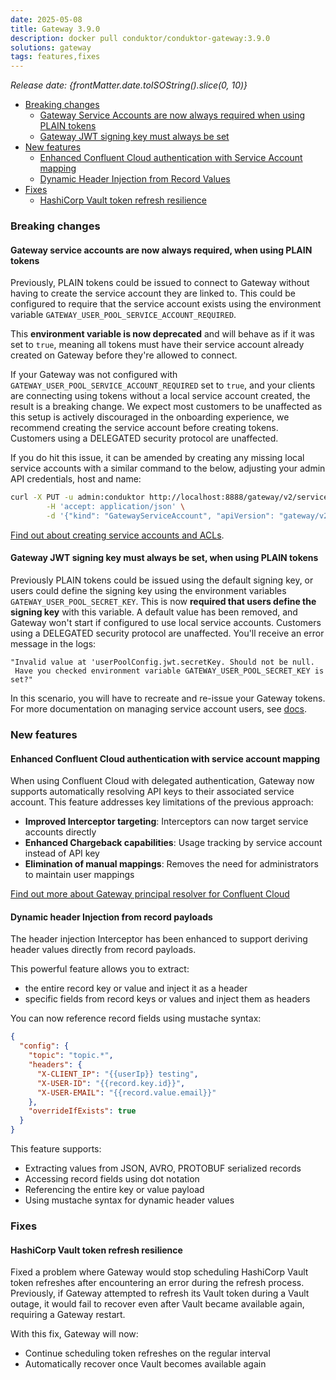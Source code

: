 ```yaml
---
date: 2025-05-08
title: Gateway 3.9.0
description: docker pull conduktor/conduktor-gateway:3.9.0
solutions: gateway
tags: features,fixes
---
```


*Release date: {frontMatter.date.toISOString().slice(0, 10)}*

- [Breaking changes](#breaking-changes)
  - [Gateway Service Accounts are now always required when using PLAIN tokens](#gateway-service-accounts-are-now-always-required-when-using-plain-tokens)
  - [Gateway JWT signing key must always be set](#gateway-jwt-signing-key-must-always-be-set)
- [New features](#new-features)
  - [Enhanced Confluent Cloud authentication with Service Account mapping](#enhanced-confluent-cloud-authentication-with-service-account-mapping)
  - [Dynamic Header Injection from Record Values](#dynamic-header-injection-from-record-values)
- [Fixes](#fixes)
  - [HashiCorp Vault token refresh resilience](#hashicorp-vault-token-refresh-resilience)

### Breaking changes

#### Gateway service accounts are now always required, when using PLAIN tokens

Previously, PLAIN tokens could be issued to connect to Gateway without having to create the service account they are linked to. This could be configured to require that the service account exists using the environment variable `GATEWAY_USER_POOL_SERVICE_ACCOUNT_REQUIRED`.

This **environment variable is now deprecated** and will behave as if it was set to `true`, meaning all tokens must have their service account already created on Gateway before they're allowed to connect.

If your Gateway was not configured with `GATEWAY_USER_POOL_SERVICE_ACCOUNT_REQUIRED` set to `true`, and your clients are connecting using tokens without a local service account created, the result is a breaking change. We expect most customers to be unaffected as this setup is actively discouraged in the onboarding experience, we recommend creating the service account before creating tokens. Customers using a DELEGATED security protocol are unaffected.

If you do hit this issue, it can be amended by creating any missing local service accounts with a similar command to the below, adjusting your admin API credentials, host and name:

```bash
curl -X PUT -u admin:conduktor http://localhost:8888/gateway/v2/service-account \
        -H 'accept: application/json' \
        -d '{"kind": "GatewayServiceAccount", "apiVersion": "gateway/v2", "metadata": { "name": "admin", "vCluster": "passthrough"  }, "spec": { "type": "LOCAL" }}' 
```

[Find out about creating service accounts and ACLs](/gateway/how-to/manage-service-accounts-and-acls/).

#### Gateway JWT signing key must always be set, when using PLAIN tokens

Previously PLAIN tokens could be issued using the default signing key, or users could define the signing key using the environment variables `GATEWAY_USER_POOL_SECRET_KEY`. This is now **required that users define the signing key** with this variable. A default value has been removed, and Gateway won't start if configured to use local service accounts. Customers using a DELEGATED security protocol are unaffected. You'll receive an error message in the logs:

```text
"Invalid value at 'userPoolConfig.jwt.secretKey. Should not be null.
 Have you checked environment variable GATEWAY_USER_POOL_SECRET_KEY is set?"
```

In this scenario, you will have to recreate and re-issue your Gateway tokens. For more documentation on managing service account users, see [docs](/gateway/how-to/manage-service-accounts-and-acls/#manage-a-local-service-account).

### New features

#### Enhanced Confluent Cloud authentication with service account mapping

When using Confluent Cloud with delegated authentication, Gateway now supports automatically resolving
API keys to their associated service account. This feature addresses key limitations of the previous approach:

- **Improved Interceptor targeting**: Interceptors can now target service accounts directly
- **Enhanced Chargeback capabilities**: Usage tracking by service account instead of API key
- **Elimination of manual mappings**: Removes the need for administrators to maintain user mappings

[Find out more about Gateway principal resolver for Confluent Cloud](https://docs.conduktor.io/gateway/interceptors/authentication/client-authentication/#principal-resolver)

#### Dynamic header Injection from record payloads

The header injection Interceptor has been enhanced to support deriving header values directly from record payloads.

This powerful feature allows you to extract:

- the entire record key or value and inject it as a header
- specific fields from record keys or values and inject them as headers

You can now reference record fields using mustache syntax:

```json
{
  "config": {
    "topic": "topic.*",
    "headers": {
      "X-CLIENT_IP": "{{userIp}} testing",
      "X-USER-ID": "{{record.key.id}}",
      "X-USER-EMAIL": "{{record.value.email}}"
    },
    "overrideIfExists": true
  }
}
```

This feature supports:

- Extracting values from JSON, AVRO, PROTOBUF serialized records
- Accessing record fields using dot notation
- Referencing the entire key or value payload
- Using mustache syntax for dynamic header values

### Fixes

#### HashiCorp Vault token refresh resilience

Fixed a problem where Gateway would stop scheduling HashiCorp Vault token refreshes after encountering an error during
the refresh process. Previously, if Gateway attempted to refresh its Vault token during a Vault outage, it would fail to
recover even after Vault became available again, requiring a Gateway restart.

With this fix, Gateway will now:

- Continue scheduling token refreshes on the regular interval
- Automatically recover once Vault becomes available again
